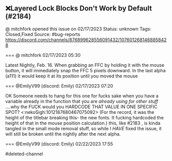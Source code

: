 ## ❌Layered Lock Blocks Don't Work by Default (#2184)
@ mitchfork opened this issue on 02/17/2023
Status: unknown
Tags: Closed,Fixed
Source: #bug-reports https://discord.com/channels/876899628556091432/1076012681468858428


=== @ mitchfork 02/17/2023 05:30

Latest Nightly, Feb. 16.  When grabbing an FFC by holding it with the mouse button, it will immediately snap the FFC 5 pixels downward.  In the last alpha (a111) it would keep it at its position until you moved the mouse

=== @EmilyV99 (discord: Emily) 02/17/2023 07:20

OK
Someone needs to hang for this one
for fucks sake
when you have a variable
already
in the function
that you are *already using for other stuff*
....why the FUCK would you HARDCODE THAT VALUE IN ONE SPECIFIC SPOT?
<:nekoSigh:1012187680467075092>
(For the record, it was the height of the titlebar breaking this- the new fonts. It fucking hardcoded the height of that in the mouse position calculation.)
this, like #2183 , is kinda tangled in the small mode removal stuff, so while I *HAVE* fixed the issue, it will still be broken until the nightly after the next alpha.

=== @EmilyV99 (discord: Emily) 02/22/2023 17:55

#deleted-channel
